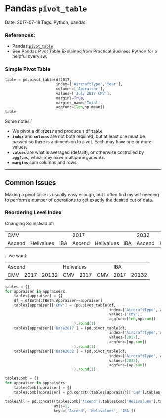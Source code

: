 # Pandas `pivot_table`
Date: 2017-07-18
Tags: Python, pandas

### References:
- Pandas [`pivot_table`](https://pandas.pydata.org/pandas-docs/stable/generated/pandas.pivot_table.html)
- See [Pandas Pivot Table Explained](http://pbpython.com/pandas-pivot-table-explained.html) from Practical Business Python for a helpful overview.

### Simple Pivot Table
```python
table = pd.pivot_table(df2017,
                       index=['AircraftType','Year'],
                       columns=['Appraiser'],
                       values=['July 2017 CMV'],
                       margins=True,
                       margins_name='Total',
                       aggfunc=[len,np.mean])
table
```
Some notes:
- We pivot a df **`df2017`** and produce a df **`table`**
- **`index`** and **`columns`** are not both required, but at least one must be passed so there is a dimension to pivot. Each may have one or more values.
- **`values`** are what is averaged (default), or otherwise controlled by **`aggfunc`**, which may have multiple arguments.
- **`margins`** sum columns and rows

---

## Common Issues
Making a pivot table is usually easy enough, but I often find myself needing to perform a number of operations to get exactly the desired cut of data.

### Reordering Level Index
Changing 
So instead of:
<table>
  <tr>
    <td colspan="3">CMV</td>
    <td colspan="3">2017</td>
    <td colspan="3">2032</td>
  </tr>
  <tr>
    <td>Ascend</td>
    <td>Helivalues</td>
    <td>IBA</td>
    <td>Ascend</td>
    <td>Helivalues</td>
    <td>IBA</td>
    <td>Ascend</td>
    <td>Helivalues</td>
    <td>IBA</td>
  </tr>
</table>

...we want:

<table>
  <tr>
    <td colspan="3">Ascend</td>
    <td colspan="3">Helivalues</td>
    <td colspan="3">IBA</td>
  </tr>
  <tr>
    <td>CMV</td>
    <td>2017</td>
    <td>20132</td>
    <td>CMV</td>
    <td>2017</td>
    <td>CMV</td>
    <td>2017</td>
    <td>20132</td>
  </tr>
</table>



```python
tables = {}
for appraiser in appraisers:
    tables[appraiser] = {}
    df = dfBoth[dfBoth.Appraiser==appraiser]
    tables[appraiser]['CMV'] = (pd.pivot_table(df,
                                               index=['AircraftType','Appraisal Year'],
                                               values=['CMV'],
                                               aggfunc=[len,np.sum])
                               ).round(1)
    tables[appraiser]['Base2017'] = (pd.pivot_table(df,
                                               index=['AircraftType','Appraisal Year'],
                                               values=[2017],
                                               aggfunc=[np.sum])
                               ).round(1)
    tables[appraiser]['Base2032'] = (pd.pivot_table(df,
                                               index=['AircraftType','Appraisal Year'],
                                               values=[2032],
                                               aggfunc=[np.sum])
                               ).round(1)

tablesComb = {}
for appraiser in appraisers:
    tablesComb[appraiser] = {}
    tablesComb[appraiser] = pd.concat((tables[appraiser]['CMV'],tables[appraiser]['Base2017'],tables[appraiser]['Base2032']),axis=1)

tablesAll = pd.concat((tablesComb['Ascend'],tablesComb['Helivalues'],tablesComb['IBA']),
                      axis=1,
                      keys=['Ascend', 'Helivalues', 'IBA'])
```
